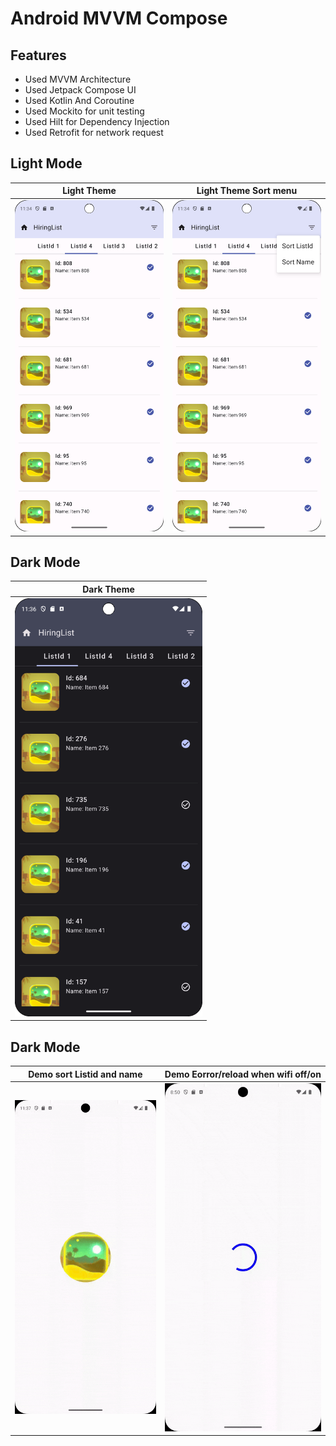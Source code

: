 # Android MVVM Compose 

## Features
- Used MVVM Architecture
- Used Jetpack Compose UI
- Used Kotlin And Coroutine
- Used Mockito for unit testing 
- Used Hilt for Dependency Injection
- Used Retrofit for network request


## Light Mode

| Light Theme | Light Theme Sort menu | 
|------------|-------------|
| <img src="newLightMode.png" alt="Light Theme" width="300"> | <img src="newSortIdName.png" alt="Light Theme Sort menu" width="300"> |
## Dark Mode

| Dark Theme |  
|------------|
| <img src="newDarkMode.png" alt="Dark Theme" width="300"> | 

</p>

## Dark Mode

| Demo sort Listid and name | Demo Eorror/reload when wifi off/on |
|-------------------|-------------|
| ![Demo](sort.gif) | ![Demo](wifi.gif) |

